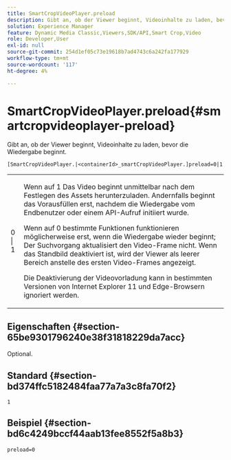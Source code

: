 ```yaml
---
title: SmartCropVideoPlayer.preload
description: Gibt an, ob der Viewer beginnt, Videoinhalte zu laden, bevor die Wiedergabe beginnt.
solution: Experience Manager
feature: Dynamic Media Classic,Viewers,SDK/API,Smart Crop,Video
role: Developer,User
exl-id: null
source-git-commit: 254d1ef05c73e19618b7ad4743c6a242fa177929
workflow-type: tm+mt
source-wordcount: '117'
ht-degree: 4%

---
```


# SmartCropVideoPlayer.preload{#smartcropvideoplayer-preload}

Gibt an, ob der Viewer beginnt, Videoinhalte zu laden, bevor die Wiedergabe beginnt.

`[SmartCropVideoPlayer.|<containerId>_smartCropVideoPlayer.]preload=0|1`

<table id="table_AE7AAFA9B4374E31B51D06511EB96401"> 
 <tbody> 
  <tr> 
   <td colname="col1"> <p> <span class="codeph"> 0 | 1 </span> </p> </td> 
   <td colname="col2"> <p> Wenn auf <span class="codeph"> 1 </span> Das Video beginnt unmittelbar nach dem Festlegen des Assets herunterzuladen. Andernfalls beginnt das Vorausfüllen erst, nachdem die Wiedergabe vom Endbenutzer oder einem API-Aufruf initiiert wurde. </p> <p>Wenn auf <span class="codeph"> 0 </span> bestimmte Funktionen funktionieren möglicherweise erst, wenn die Wiedergabe wieder beginnt; Der Suchvorgang aktualisiert den Video-Frame nicht. Wenn das Standbild deaktiviert ist, wird der Viewer als leerer Bereich anstelle des ersten Video-Frames angezeigt. </p> <p>Die Deaktivierung der Videovorladung kann in bestimmten Versionen von Internet Explorer 11 und Edge-Browsern ignoriert werden. </p> </td> 
  </tr> 
 </tbody> 
</table>

## Eigenschaften {#section-65be9301796240e38f31818229da7acc}

Optional.

## Standard {#section-bd374ffc5182484faa77a7a3c8fa70f2}

`1`

## Beispiel {#section-bd6c4249bccf44aab13fee8552f5a8b3}

`preload=0`
